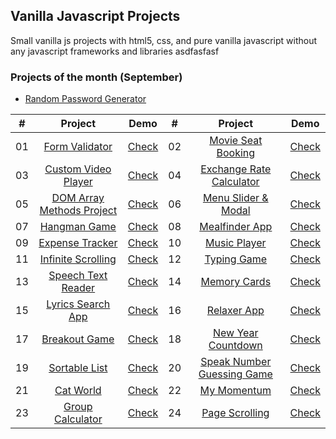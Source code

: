 ## Vanilla Javascript Projects

Small vanilla js projects with html5, css, and pure vanilla javascript without any javascript frameworks and libraries
asdfasfasf
### Projects of the month (September)

- [Random Password Generator](https://github.com/wwdbsh/vanilla-js-projects/tree/master/projects/random-password-generator)

| # | Project | Demo | # | Project | Demo |
|:-:|:-------:|:----:|:-:|:-------:|:----:|
|01 | [Form Validator](https://github.com/wwdbsh/vanilla-js-projects/tree/master/projects/form-validator) | [Check](https://wwdbsh.github.io/vanilla-js-projects/projects/form-validator/) |02 | [Movie Seat Booking](https://github.com/wwdbsh/vanilla-js-projects/tree/master/projects/movie-seat-booking) | [Check](https://wwdbsh.github.io/vanilla-js-projects/projects/movie-seat-booking/) |
|03 | [Custom Video Player](https://github.com/wwdbsh/vanilla-js-projects/tree/master/projects/custom-video-player) | [Check](https://wwdbsh.github.io/vanilla-js-projects/projects/custom-video-player/) |04 | [Exchange Rate Calculator](https://github.com/wwdbsh/vanilla-js-projects/tree/master/projects/exchange-rate-calculator) | [Check](https://wwdbsh.github.io/vanilla-js-projects/projects/exchange-rate-calculator/) |
|05 | [DOM Array Methods Project](https://github.com/wwdbsh/vanilla-js-projects/tree/master/projects/DOM-array-methods) | [Check](https://wwdbsh.github.io/vanilla-js-projects/projects/DOM-array-methods/) |06 | [Menu Slider & Modal](https://github.com/wwdbsh/vanilla-js-projects/tree/master/projects/menu-slider-and-modal) | [Check](https://wwdbsh.github.io/vanilla-js-projects/projects/menu-slider-and-modal/) |
|07 | [Hangman Game](https://github.com/wwdbsh/vanilla-js-projects/tree/master/projects/hangman-game) | [Check](https://wwdbsh.github.io/vanilla-js-projects/projects/hangman-game/) |08 | [Mealfinder App](https://github.com/wwdbsh/vanilla-js-projects/tree/master/projects/meal-finder) | [Check](https://wwdbsh.github.io/vanilla-js-projects/projects/meal-finder/) |
|09 | [Expense Tracker](https://github.com/wwdbsh/vanilla-js-projects/tree/master/projects/expense-tracker) | [Check](https://wwdbsh.github.io/vanilla-js-projects/projects/expense-tracker/) |10 | [Music Player](https://github.com/wwdbsh/vanilla-js-projects/tree/master/projects/music-player) | [Check](https://wwdbsh.github.io/vanilla-js-projects/projects/music-player/) |
|11 | [Infinite Scrolling](https://github.com/wwdbsh/vanilla-js-projects/tree/master/projects/infinite-scroll-posts) | [Check](https://wwdbsh.github.io/vanilla-js-projects/projects/infinite-scroll-posts/) |12 | [Typing Game](https://github.com/wwdbsh/vanilla-js-projects/tree/master/projects/typing-game) | [Check](https://wwdbsh.github.io/vanilla-js-projects/projects/typing-game/) |
|13 | [Speech Text Reader](https://github.com/wwdbsh/vanilla-js-projects/tree/master/projects/speech-text-reader) | [Check](https://wwdbsh.github.io/vanilla-js-projects/projects/speech-text-reader/) |14 | [Memory Cards](https://github.com/wwdbsh/vanilla-js-projects/tree/master/projects/memory-cards) | [Check](https://wwdbsh.github.io/vanilla-js-projects/projects/memory-cards/) |
|15 | [Lyrics Search App](https://github.com/wwdbsh/vanilla-js-projects/tree/master/projects/lyrics-search-app) | [Check](https://wwdbsh.github.io/vanilla-js-projects/projects/lyrics-search-app/) |16 | [Relaxer App](https://github.com/wwdbsh/vanilla-js-projects/tree/master/projects/relaxer-app) | [Check](https://wwdbsh.github.io/vanilla-js-projects/projects/relaxer-app/) |
|17 | [Breakout Game](https://github.com/wwdbsh/vanilla-js-projects/tree/master/projects/breakout-game) | [Check](https://wwdbsh.github.io/vanilla-js-projects/projects/breakout-game/) |18 | [New Year Countdown](https://github.com/wwdbsh/vanilla-js-projects/tree/master/projects/new-year-countdown) | [Check](https://wwdbsh.github.io/vanilla-js-projects/projects/new-year-countdown/) |
|19 | [Sortable List](https://github.com/wwdbsh/vanilla-js-projects/tree/master/projects/sortable-list) | [Check](https://wwdbsh.github.io/vanilla-js-projects/projects/sortable-list/) |20 | [Speak Number Guessing Game](https://github.com/wwdbsh/vanilla-js-projects/tree/master/projects/speak-number-guess) | [Check](https://wwdbsh.github.io/vanilla-js-projects/projects/speak-number-guess/) |
|21 | [Cat World](https://github.com/wwdbsh/vanilla-js-projects/tree/master/projects/cat-world) | [Check](https://wwdbsh.github.io/vanilla-js-projects/projects/cat-world/) |22 | [My Momentum](https://github.com/wwdbsh/vanilla-js-projects/tree/master/projects/my-momentum) | [Check](https://wwdbsh.github.io/vanilla-js-projects/projects/my-momentum/) |
|23 | [Group Calculator](https://github.com/wwdbsh/vanilla-js-projects/tree/master/projects/group-calculator) | [Check](http://group-calculator.s3-website-us-east-1.amazonaws.com/frontend/) |24 | [Page Scrolling](https://github.com/wwdbsh/vanilla-js-projects/tree/master/projects/page-scrolling) | [Check](https://wwdbsh.github.io/vanilla-js-projects/projects/page-scrolling/) |25 | [Random Password Generator](https://github.com/wwdbsh/vanilla-js-projects/tree/master/projects/random-password-generator) | [Check](https://wwdbsh.github.io/vanilla-js-projects/projects/random-password-generator/) |